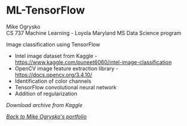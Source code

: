 # ML-TensorFlow

Mike Ogrysko<br>
CS 737 Machine Learning - Loyola Maryland MS Data Science program<br>

Image classification using TensorFlow
- Intel image dataset from Kaggle - https://www.kaggle.com/puneet6060/intel-image-classification
- OpenCV image feature extraction library - https://docs.opencv.org/3.4.10/
- Identification of color channels
- TensorFlow convolutional neural network
- Addition of regularization

<i>Download archive from Kaggle</i>

<i><a href="https://mcogrysko.github.io">Back to Mike Ogrysko's portfolio</a></i>
